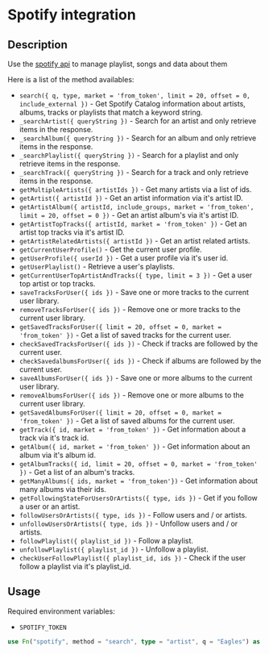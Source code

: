 
# Spotify integration

## Description
Use the [spotify api](https://github.com/musixmatch/musixmatch-sdk) to manage playlist, songs and data about them

Here is a list of the method availables:

- `search({ q, type, market = 'from_token', limit = 20, offset = 0, include_external })` - Get Spotify Catalog information about artists, albums, tracks or playlists that match a keyword string.
- `_searchArtist({ queryString })` - Search for an artist and only retrieve items in the response.
- `_searchAlbum({ queryString })` - Search for an album and only retrieve items in the response.
- `_searchPlaylist({ queryString })` - Search for a playlist and only retrieve items in the response.
- `_searchTrack({ queryString })` - Search for a track and only retrieve items in the response.
- `getMultipleArtists({ artistIds })` - Get many artists via a list of ids.
- `getArtist({ artistId })` - Get an artist information via it's artist ID.
- `getArtistAlbum({ artistId, include_groups, market = 'from_token', limit = 20, offset = 0 })` - Get an artist album's via it's artist ID.
- `getArtistTopTracks({ artistId, market = 'from_token' })` - Get an artist top tracks via it's artist ID.
- `getArtistRelatedArtists({ artistId })` - Get an artist related artists.
- `getCurrentUserProfile()` - Get the current user profile.
- `getUserProfile({ userId })` - Get a user profile via it's user id.
- `getUserPlaylist()` - Retrieve a user's playlists.
- `getCurrentUserTopArtistAndTracks({ type, limit = 3 })` - Get a user top artist or top tracks.
- `saveTracksForUser({ ids })` - Save one or more tracks to the current user library.
- `removeTracksForUser({ ids })` - Remove one or more tracks to the current user library.
- `getSavedTracksForUser({ limit = 20, offset = 0, market = 'from_token' })` - Get a list of saved tracks for the current user.
- `checkSavedTracksForUser({ ids })` - Check if tracks are followed by the current user.
- `checkSavedalbumsForUser({ ids })` - Check if albums are followed by the current user.
- `saveAlbumsForUser({ ids })` - Save one or more albums to the current user library.
- `removeAlbumsForUser({ ids })` - Remove one or more albums to the current user library.
- `getSavedAlbumsForUser({ limit = 20, offset = 0, market = 'from_token' })` - Get a list of saved albums for the current user.
- `getTrack({ id, market = 'from_token' })` - Get information about a track via it's track id.
- `getAlbum({ id, market = 'from_token' })` - Get information about an album via it's album id.
- `getAlbumTracks({ id, limit = 20, offset = 0, market = 'from_token' })` - Get a list of an album's tracks.
- `getManyAlbums({ ids, market = 'from_token'})` - Get information about many albums via their ids.
- `getFollowingStateForUsersOrArtists({ type, ids })` - Get if you follow a user or an artist.
- `followUsersOrArtists({ type, ids })` - Follow users and / or artists.
- `unfollowUsersOrArtists({ type, ids })` - Unfollow users and / or artists.
- `followPlaylist({ playlist_id })` - Follow a playlist.
- `unfollowPlaylist({ playlist_id })` - Unfollow a playlist.
- `checkUserFollowPlaylist({ playlist_id, ids })` - Check if the user follow a playlist via it's playlist_id.


## Usage
Required environment variables:

-  `SPOTIFY_TOKEN`

```rust
use Fn("spotify", method = "search", type = "artist", q = "Eagles") as searchResult
```
